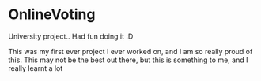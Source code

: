 # OnlineVoting
University project.. Had fun doing it :D

This was my first ever project I ever worked on, and I am so really proud of this.
This may not be the best out there, but this is something to me, and I really learnt a lot


